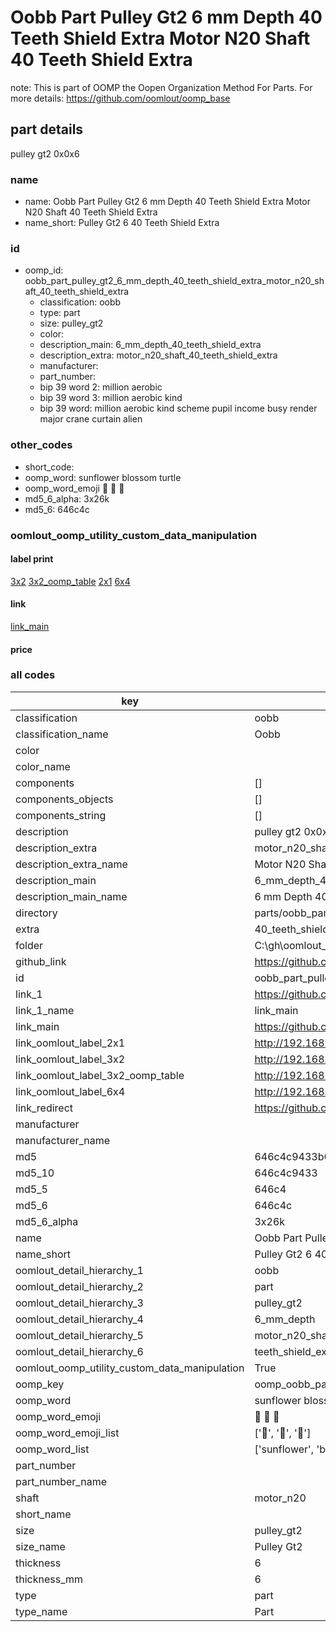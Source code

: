 # Oobb Part Pulley Gt2 6 mm Depth 40 Teeth Shield Extra Motor N20 Shaft 40 Teeth Shield Extra  

note: This is part of OOMP the Oopen Organization Method For Parts. For more details: https://github.com/oomlout/oomp_base

##  part details
  



pulley gt2 0x0x6



### name
* name: Oobb Part Pulley Gt2 6 mm Depth 40 Teeth Shield Extra Motor N20 Shaft 40 Teeth Shield Extra
* name_short: Pulley Gt2 6 40 Teeth Shield Extra
### id
* oomp_id: oobb_part_pulley_gt2_6_mm_depth_40_teeth_shield_extra_motor_n20_shaft_40_teeth_shield_extra
  * classification: oobb
  * type: part
  * size: pulley_gt2
  * color: 
  * description_main: 6_mm_depth_40_teeth_shield_extra
  * description_extra: motor_n20_shaft_40_teeth_shield_extra
  * manufacturer: 
  * part_number: 
  * bip 39 word 2: million aerobic
  * bip 39 word 3: million aerobic kind
  * bip 39 word: million aerobic kind scheme pupil income busy render major crane curtain alien

### other_codes
* short_code: 
* oomp_word: sunflower blossom turtle
* oomp_word_emoji :sunflower: :blossom: :turtle:
* md5_6_alpha: 3x26k
* md5_6: 646c4c






### oomlout_oomp_utility_custom_data_manipulation
#### label print
[3x2](http://192.168.1.245:1112/?label=oomp%203x26k)
[3x2_oomp_table](http://192.168.1.108:1112/?label=oomp%203x26k)
[2x1](http://192.168.1.242:1112/?label=oomp%203x26k)
[6x4](http://192.168.1.55:1112/?label=oomp%203x26k)    

#### link

[link_main](https://github.com/oomlout/oomlout_oobb_version_4_generated_parts/tree/main/navigation_oomp/oobb/part/pulley_gt2/6_mm_depth_40_teeth_shield_extra/motor_n20_shaft_40_teeth_shield_extra/part)                              

#### price







### all codes 
| key | value |  
| --- | --- |  
| classification | oobb |  
| classification_name | Oobb |  
| color |  |  
| color_name |  |  
| components | [] |  
| components_objects | [] |  
| components_string | [] |  
| description | pulley gt2 0x0x6 |  
| description_extra | motor_n20_shaft_40_teeth_shield_extra |  
| description_extra_name | Motor N20 Shaft 40 Teeth Shield Extra |  
| description_main | 6_mm_depth_40_teeth_shield_extra |  
| description_main_name | 6 mm Depth 40 Teeth Shield Extra |  
| directory | parts/oobb_part_pulley_gt2_6_mm_depth_40_teeth_shield_extra_motor_n20_shaft_40_teeth_shield_extra |  
| extra | 40_teeth_shield |  
| folder | C:\gh\oomlout_oobb_version_4_generated_parts\parts\oobb_part_pulley_gt2_6_mm_depth_40_teeth_shield_extra_motor_n20_shaft_40_teeth_shield_extra |  
| github_link | https://github.com/oomlout/oomlout_oomp_part_src/tree/main/parts/oobb_part_pulley_gt2_6_mm_depth_40_teeth_shield_extra_motor_n20_shaft_40_teeth_shield_extra |  
| id | oobb_part_pulley_gt2_6_mm_depth_40_teeth_shield_extra_motor_n20_shaft_40_teeth_shield_extra |  
| link_1 | https://github.com/oomlout/oomlout_oobb_version_4_generated_parts/tree/main/navigation_oomp/oobb/part/pulley_gt2/6_mm_depth_40_teeth_shield_extra/motor_n20_shaft_40_teeth_shield_extra/part |  
| link_1_name | link_main |  
| link_main | https://github.com/oomlout/oomlout_oobb_version_4_generated_parts/tree/main/navigation_oomp/oobb/part/pulley_gt2/6_mm_depth_40_teeth_shield_extra/motor_n20_shaft_40_teeth_shield_extra/part |  
| link_oomlout_label_2x1 | http://192.168.1.242:1112/?label=oomp%203x26k |  
| link_oomlout_label_3x2 | http://192.168.1.245:1112/?label=oomp%203x26k |  
| link_oomlout_label_3x2_oomp_table | http://192.168.1.108:1112/?label=oomp%203x26k |  
| link_oomlout_label_6x4 | http://192.168.1.55:1112/?label=oomp%203x26k |  
| link_redirect | https://github.com/oomlout/oomlout_oobb_version_4_generated_parts/tree/main/parts/oobb_pulley_gt2_06_ex_40_teeth_shield_sh_motor_n20 |  
| manufacturer |  |  
| manufacturer_name |  |  
| md5 | 646c4c9433b603e5ca56fc0af5010c65 |  
| md5_10 | 646c4c9433 |  
| md5_5 | 646c4 |  
| md5_6 | 646c4c |  
| md5_6_alpha | 3x26k |  
| name | Oobb Part Pulley Gt2 6 mm Depth 40 Teeth Shield Extra Motor N20 Shaft 40 Teeth Shield Extra |  
| name_short | Pulley Gt2 6 40 Teeth Shield Extra |  
| oomlout_detail_hierarchy_1 | oobb |  
| oomlout_detail_hierarchy_2 | part |  
| oomlout_detail_hierarchy_3 | pulley_gt2 |  
| oomlout_detail_hierarchy_4 | 6_mm_depth |  
| oomlout_detail_hierarchy_5 | motor_n20_shaft_40 |  
| oomlout_detail_hierarchy_6 | teeth_shield_extra |  
| oomlout_oomp_utility_custom_data_manipulation | True |  
| oomp_key | oomp_oobb_part_pulley_gt2_6_mm_depth_40_teeth_shield_extra_motor_n20_shaft_40_teeth_shield_extra |  
| oomp_word | sunflower blossom turtle |  
| oomp_word_emoji | :sunflower: :blossom: :turtle: |  
| oomp_word_emoji_list | [':sunflower:', ':blossom:', ':turtle:'] |  
| oomp_word_list | ['sunflower', 'blossom', 'turtle'] |  
| part_number |  |  
| part_number_name |  |  
| shaft | motor_n20 |  
| short_name |  |  
| size | pulley_gt2 |  
| size_name | Pulley Gt2 |  
| thickness | 6 |  
| thickness_mm | 6 |  
| type | part |  
| type_name | Part |  
